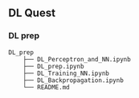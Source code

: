## DL Quest

### DL prep

```
DL_prep
    ├── DL_Perceptron_and_NN.ipynb
    ├── DL_prep.ipynb
    ├── DL_Training_NN.ipynb
    ├── DL_Backpropagation.ipynb
    └── README.md
```

